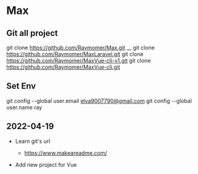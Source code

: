 # Max
## Git all project

git clone https://github.com/Raymomer/Max.git __
git clone https://github.com/Raymomer/MaxLaravel.git
git clone https://github.com/Raymomer/MaxVue-cli-v1.git
git clone https://github.com/Raymomer/MaxVue-cli.git


## Set Env 

git config --global user.email elva9007790@gmail.com
git config --global user.name  ray

## 2022-04-19
* Learn git's url
    * https://www.makeareadme.com/

* Add new project for Vue
